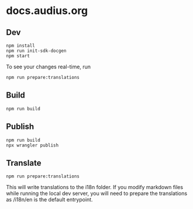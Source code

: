 # docs.audius.org

## Dev

```
npm install
npm run init-sdk-docgen
npm start
```

To see your changes real-time, run

```
npm run prepare:translations
```

## Build

```
npm run build
```

## Publish

```
npm run build
npx wrangler publish
```

## Translate

```
npm run prepare:translations
```

This will write translations to the i18n folder.
If you modify markdown files while running the local dev server, you will need to prepare the translations as /i18n/en is the default entrypoint.
